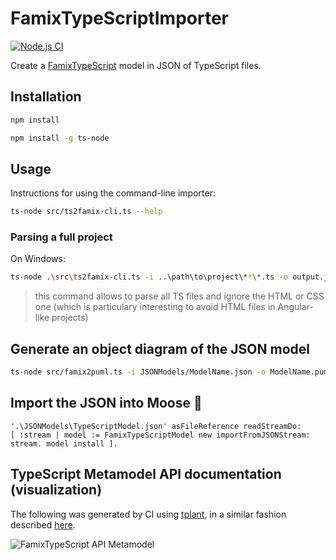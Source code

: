 # FamixTypeScriptImporter

[![Node.js CI](https://github.com/Arezoo-Nasr/FamixTypeScriptImporter/actions/workflows/node.js.yml/badge.svg)](https://github.com/Arezoo-Nasr/FamixTypeScriptImporter/actions/workflows/node.js.yml)

Create a [FamixTypeScript](https://github.com/Arezoo-Nasr/FamixTypeScript) model in JSON of TypeScript files.

## Installation

```sh
npm install
```

```sh
npm install -g ts-node
```

## Usage

Instructions for using the command-line importer:

```sh
ts-node src/ts2famix-cli.ts --help
```

### Parsing a full project

On Windows:

```sh
ts-node .\src\ts2famix-cli.ts -i ..\path\to\project\**\*.ts -o output.json
```

> this command allows to parse all TS files and ignore the HTML or CSS one (which is particulary interesting to avoid HTML files in Angular-like projects)

## Generate an object diagram of the JSON model

```sh
ts-node src/famix2puml.ts -i JSONModels/ModelName.json -o ModelName.puml
```

## Import the JSON into Moose 🫎

```st
'.\JSONModels\TypeScriptModel.json' asFileReference readStreamDo:
[ :stream | model := FamixTypeScriptModel new importFromJSONStream: stream. model install ].
```

## TypeScript Metamodel API documentation (visualization)

The following was generated by CI using [tplant](https://github.com/bafolts/tplant), in a similar fashion described [here](https://modularmoose.org/2021/07/19/automatic-metamodel-documentation-generation.html).

![FamixTypeScript API Metamodel](https://raw.githubusercontent.com/Arezoo-Nasr/FamixTypeScriptImporter/v1/doc/famix-typescript-model.svg)
